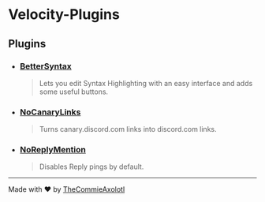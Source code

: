 # Velocity-Plugins

## Plugins
 - ### [BetterSyntax](https://github.com/TheCommieAxolotl/Velocity-Plugins/tree/main/BetterSyntax)
    > Lets you edit Syntax Highlighting with an easy interface and adds some useful buttons.
 - ### [NoCanaryLinks](https://github.com/TheCommieAxolotl/Velocity-Plugins/tree/main/NoCanaryLinks)
    > Turns canary.discord.com links into discord.com links.
 - ### [NoReplyMention](https://github.com/TheCommieAxolotl/Velocity-Plugins/tree/main/NoReplyMentions)
    > Disables Reply pings by default.

___

Made with ❤️ by [TheCommieAxolotl](https://github.com/TheCommieAxolotl)
